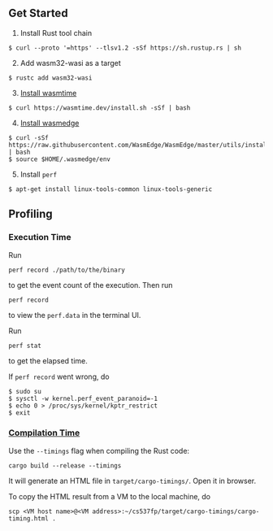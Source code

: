 ## Get Started
1. Install Rust tool chain
```
$ curl --proto '=https' --tlsv1.2 -sSf https://sh.rustup.rs | sh
```
2. Add wasm32-wasi as a target

```
$ rustc add wasm32-wasi
```

3. [Install wasmtime](https://docs.wasmtime.dev/cli-install.html)
```
$ curl https://wasmtime.dev/install.sh -sSf | bash
```

4. [Install wasmedge](https://wasmedge.org/docs/start/install)
```
$ curl -sSf https://raw.githubusercontent.com/WasmEdge/WasmEdge/master/utils/install.sh | bash
$ source $HOME/.wasmedge/env
```

5. Install `perf`
```
$ apt-get install linux-tools-common linux-tools-generic
```

## Profiling
### Execution Time
Run
```
perf record ./path/to/the/binary
```
to get the event count of the execution. Then run
```
perf record
```
to view the `perf.data` in the terminal UI.

Run
```
perf stat
```
to get the elapsed time.


If `perf record` went wrong, do

```
$ sudo su
$ sysctl -w kernel.perf_event_paranoid=-1
$ echo 0 > /proc/sys/kernel/kptr_restrict
$ exit
```

### [Compilation Time](https://doc.rust-lang.org/nightly/cargo/reference/timings.html)
Use the `--timings` flag when compiling the Rust code:
```
cargo build --release --timings
```
It will generate an HTML file in `target/cargo-timings/`. Open it in browser.

To copy the HTML result from a VM to the local machine, do
```
scp <VM host name>@<VM address>:~/cs537fp/target/cargo-timings/cargo-timing.html .
```
